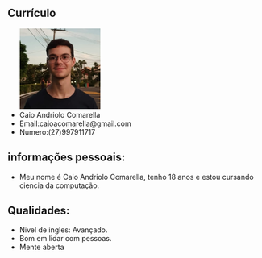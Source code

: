 
<html>

<head>
  <meta charset="utf-8">
  <meta name="viewport" content="width=device-width">
  <title>replit</title>
  <link href="style.css" rel="stylesheet" type="text/css" />

<title>Currículo Caio Comarella</title>
  
  </head>
<body>
  <section>
<h1>Currículo</h1>
<ul>
   <img src="foto2.jpg" alt="" width="160px">
<li>Caio Andriolo Comarella</li>

<li>Email:caioacomarella@gmail.com</li>
  
<li>Numero:(27)997911717</li>
  
</ul>
      
  </section>
  <section>
    <h2>informações pessoais:</h2>
<ul>

   <li>Meu nome é Caio Andriolo Comarella, tenho 18 anos e estou cursando ciencia da computação.</li>
</ul>
    
</section>
  <section>
    <h2>Qualidades:</h2>
<ul>

<li>Nivel de ingles: Avançado.</li>
<li>Bom em lidar com pessoas.</li>  
<li>Mente aberta</li>
</ul>
    
</section>

  
  <script src="script.js"></script>
</body>

</html>
